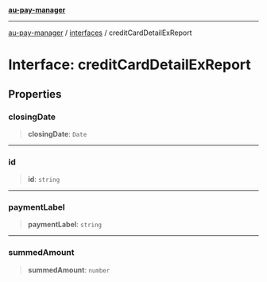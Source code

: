 [**au-pay-manager**](../../README.md)

***

[au-pay-manager](../../README.md) / [interfaces](../README.md) / creditCardDetailExReport

# Interface: creditCardDetailExReport

## Properties

### closingDate

> **closingDate**: `Date`

***

### id

> **id**: `string`

***

### paymentLabel

> **paymentLabel**: `string`

***

### summedAmount

> **summedAmount**: `number`
